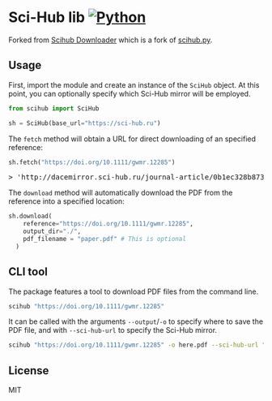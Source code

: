 Sci-Hub lib
[![Python](https://img.shields.io/badge/Python-3%2B-blue.svg)](https://www.python.org)
=======

Forked from [Scihub Downloader](https://github.com/ezxpro/scihub-downloader) which is a fork of [scihub.py](https://github.com/zaytoun/scihub.py).

Usage
-----

First, import the module and create an instance of the `SciHub` object. At this point, you can optionally specify which Sci-Hub mirror will be employed.

```python
from scihub import SciHub

sh = SciHub(base_url="https://sci-hub.ru")
```

The `fetch` method will obtain a URL for direct downloading of an specified reference:

```python
sh.fetch("https://doi.org/10.1111/gwmr.12285")
```

<pre>> 'http://dacemirror.sci-hub.ru/journal-article/0b1ec328b87368b809e0913c8591b9bc/miller2018.pdf?download=true'</pre>

The `download` method will automatically download the PDF from the reference into a specified location:

```python
sh.download(
    reference="https://doi.org/10.1111/gwmr.12285",
    output_dir="./",
    pdf_filename = "paper.pdf" # This is optional
  )
```

CLI tool
--------

The package features a tool to download PDF files from the command line.

```bash
scihub "https://doi.org/10.1111/gwmr.12285"
```

It can be called with the arguments `--output`/`-o` to specify where to save the PDF file, and with `--sci-hub-url` to specify the Sci-Hub mirror.

```bash
scihub "https://doi.org/10.1111/gwmr.12285" -o here.pdf --sci-hub-url "https://sci-hub.ru"
```

License
-------

MIT
